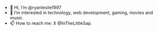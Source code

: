 - 👋 Hi, I’m @ryanleslie1997
- 👀 I’m interested in technology, web development, gaming, movies and music.
- 📫 How to reach me: X @InTheLittleSap.

<!---
ryanleslie1997/ryanleslie1997 is a ✨ special ✨ repository because its `README.md` (this file) appears on your GitHub profile.
You can click the Preview link to take a look at your changes.
--->

